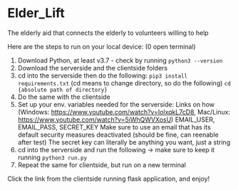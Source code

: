 # Elder_Lift
The elderly aid that connects the elderly to volunteers willing to help

Here are the steps to run on your local device:
(0 open terminal)
1. Download Python, at least v3.7 - check by running ```python3 --version```
2. Download the serverside and the clientside folders
3. cd into the serverside then do the following: 
```pip3 install requirements.txt```
(cd means to change directory, so do the following)
```cd {absolute path of directory}```
4. Do the same with the clientside
5. Set up your env. variables needed for the serverside: 
Links on how (Windows: https://www.youtube.com/watch?v=IolxqkL7cD8, Mac/Linux: https://www.youtube.com/watch?v=5iWhQWVXosU)
EMAIL_USER, EMAIL_PASS, SECRET_KEY
Make sure to use an email that has its default security measures deactivated (should be fine, can reenable after test)
The secret key can literally be anything you want, just a string
6. cd into the serverside and run the following -> make sure to keep it running
```python3 run.py```
7. Repeat the same for clientside, but run on a new terminal

Click the link from the clientside running flask application, and enjoy!
